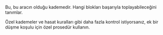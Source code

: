 Bu, bu aracın olduğu kademedir. Hangi blokları başarıyla toplayabileceğini tanımlar.

Özel kademeler ve hasat kuralları gibi daha fazla kontrol istiyorsanız, ek bir düşme koşulu için özel prosedür kullanın.
